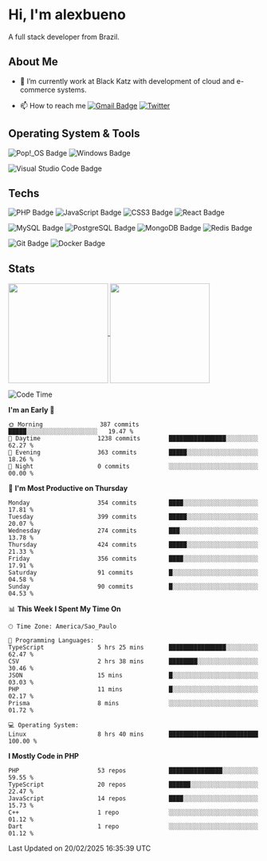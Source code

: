 # Hi, I'm alexbueno

A full stack developer from Brazil.

## About Me

- 🌱 I’m currently work at Black Katz with development of cloud and e-commerce systems.

- 📫 How to reach me [![Gmail Badge](https://img.shields.io/badge/-gmail-c14438?style=for-the-badge&logo=Gmail&logoColor=ffffff)](mailto:alexsandrofbueno@gmail.com) [![Twitter](https://img.shields.io/badge/twitter-1DA1F2.svg?style=for-the-badge&logo=twitter&logoColor=ffffff)](https://twitter.com/Alex_Bueno_7)

## Operating System & Tools

![Pop!_OS Badge](https://img.shields.io/badge/Pop!__OS-48B9C7?logo=popos&logoColor=fff&style=flat)
![Windows Badge](https://img.shields.io/badge/Windows-0078D6?logo=windows&logoColor=fff&style=flat)

![Visual Studio Code Badge](https://img.shields.io/badge/Visual%20Studio%20Code-007ACC?logo=visualstudiocode&logoColor=fff&style=flat)

## Techs

![PHP Badge](https://img.shields.io/badge/PHP-777BB4?logo=php&logoColor=fff&style=flat)
![JavaScript Badge](https://img.shields.io/badge/JavaScript-F7DF1E?logo=javascript&logoColor=000&style=flat)
![CSS3 Badge](https://img.shields.io/badge/CSS3-1572B6?logo=css3&logoColor=fff&style=flat)
![React Badge](https://img.shields.io/badge/React-61DAFB?logo=react&logoColor=000&style=flat)

![MySQL Badge](https://img.shields.io/badge/MySQL-4479A1?logo=mysql&logoColor=fff&style=flat)
![PostgreSQL Badge](https://img.shields.io/badge/PostgreSQL-4169E1?logo=postgresql&logoColor=fff&style=flat)
![MongoDB Badge](https://img.shields.io/badge/MongoDB-47A248?logo=mongodb&logoColor=fff&style=flat)
![Redis Badge](https://img.shields.io/badge/Redis-DC382D?logo=redis&logoColor=fff&style=flat)

![Git Badge](https://img.shields.io/badge/Git-F05032?logo=git&logoColor=fff&style=flat)
![Docker Badge](https://img.shields.io/badge/Docker-2496ED?logo=docker&logoColor=fff&style=flat)


## Stats

<a href="https://github.com/anuraghazra/github-readme-stats">
  <img height=200 align="center" src="https://github-readme-stats.vercel.app/api?username=alexbueno7&theme=dark" />
</a>
<a href="https://github.com/anuraghazra/convoychat">
  <img height=200 align="center" src="https://github-readme-stats.vercel.app/api/top-langs?username=alexbueno7&layout=compact&langs_count=8&card_width=320&theme=dark" />
</a>

<!--START_SECTION:waka-->
![Code Time](http://img.shields.io/badge/Code%20Time-1%2C322%20hrs%201%20min-blue)

**I'm an Early 🐤** 

```text
🌞 Morning                387 commits         █████░░░░░░░░░░░░░░░░░░░░   19.47 % 
🌆 Daytime                1238 commits        ████████████████░░░░░░░░░   62.27 % 
🌃 Evening                363 commits         █████░░░░░░░░░░░░░░░░░░░░   18.26 % 
🌙 Night                  0 commits           ░░░░░░░░░░░░░░░░░░░░░░░░░   00.00 % 
```
📅 **I'm Most Productive on Thursday** 

```text
Monday                   354 commits         ████░░░░░░░░░░░░░░░░░░░░░   17.81 % 
Tuesday                  399 commits         █████░░░░░░░░░░░░░░░░░░░░   20.07 % 
Wednesday                274 commits         ███░░░░░░░░░░░░░░░░░░░░░░   13.78 % 
Thursday                 424 commits         █████░░░░░░░░░░░░░░░░░░░░   21.33 % 
Friday                   356 commits         ████░░░░░░░░░░░░░░░░░░░░░   17.91 % 
Saturday                 91 commits          █░░░░░░░░░░░░░░░░░░░░░░░░   04.58 % 
Sunday                   90 commits          █░░░░░░░░░░░░░░░░░░░░░░░░   04.53 % 
```


📊 **This Week I Spent My Time On** 

```text
🕑︎ Time Zone: America/Sao_Paulo

💬 Programming Languages: 
TypeScript               5 hrs 25 mins       ████████████████░░░░░░░░░   62.47 % 
CSV                      2 hrs 38 mins       ████████░░░░░░░░░░░░░░░░░   30.46 % 
JSON                     15 mins             █░░░░░░░░░░░░░░░░░░░░░░░░   03.03 % 
PHP                      11 mins             █░░░░░░░░░░░░░░░░░░░░░░░░   02.17 % 
Prisma                   8 mins              ░░░░░░░░░░░░░░░░░░░░░░░░░   01.72 % 

💻 Operating System: 
Linux                    8 hrs 40 mins       █████████████████████████   100.00 % 
```

**I Mostly Code in PHP** 

```text
PHP                      53 repos            ███████████████░░░░░░░░░░   59.55 % 
TypeScript               20 repos            ██████░░░░░░░░░░░░░░░░░░░   22.47 % 
JavaScript               14 repos            ████░░░░░░░░░░░░░░░░░░░░░   15.73 % 
C++                      1 repo              ░░░░░░░░░░░░░░░░░░░░░░░░░   01.12 % 
Dart                     1 repo              ░░░░░░░░░░░░░░░░░░░░░░░░░   01.12 % 
```




 Last Updated on 20/02/2025 16:35:39 UTC
<!--END_SECTION:waka-->

